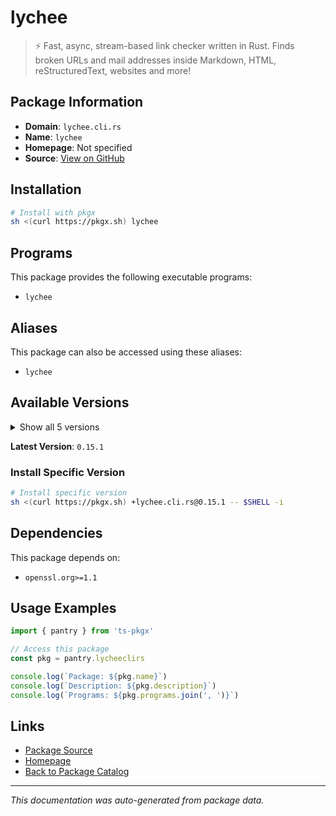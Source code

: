 # lychee

> ⚡ Fast, async, stream-based link checker written in Rust. Finds broken URLs and mail addresses inside Markdown, HTML, reStructuredText, websites and more!

## Package Information

- **Domain**: `lychee.cli.rs`
- **Name**: `lychee`
- **Homepage**: Not specified
- **Source**: [View on GitHub](https://github.com/pkgxdev/pantry/tree/main/projects/lychee.cli.rs/package.yml)

## Installation

```bash
# Install with pkgx
sh <(curl https://pkgx.sh) lychee
```

## Programs

This package provides the following executable programs:

- `lychee`

## Aliases

This package can also be accessed using these aliases:

- `lychee`

## Available Versions

<details>
<summary>Show all 5 versions</summary>

- `0.15.1`, `0.15.0`, `0.14.3`, `0.14.2`, `0.14.1`

</details>

**Latest Version**: `0.15.1`

### Install Specific Version

```bash
# Install specific version
sh <(curl https://pkgx.sh) +lychee.cli.rs@0.15.1 -- $SHELL -i
```

## Dependencies

This package depends on:

- `openssl.org>=1.1`

## Usage Examples

```typescript
import { pantry } from 'ts-pkgx'

// Access this package
const pkg = pantry.lycheeclirs

console.log(`Package: ${pkg.name}`)
console.log(`Description: ${pkg.description}`)
console.log(`Programs: ${pkg.programs.join(', ')}`)
```

## Links

- [Package Source](https://github.com/pkgxdev/pantry/tree/main/projects/lychee.cli.rs/package.yml)
- [Homepage](#)
- [Back to Package Catalog](../package-catalog.md)

---

*This documentation was auto-generated from package data.*
